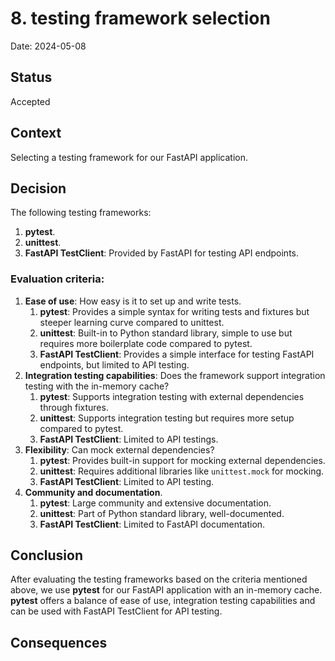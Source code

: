 # 8. testing framework selection

Date: 2024-05-08

## Status

Accepted

## Context

Selecting a testing framework for our FastAPI application.

## Decision
The following testing frameworks:
1. **pytest**.
2. **unittest**.
3. **FastAPI TestClient**: Provided by FastAPI for testing API endpoints.

### Evaluation criteria:
1. **Ease of use**: How easy is it to set up and write tests.
   1. **pytest**: Provides a simple syntax for writing tests and fixtures but steeper learning curve compared to unittest.
   2. **unittest**: Built-in to Python standard library, simple to use but requires more boilerplate code compared to pytest.
   3. **FastAPI TestClient**: Provides a simple interface for testing FastAPI endpoints, but limited to API testing.
2. **Integration testing capabilities**: Does the framework support integration testing with the in-memory cache?
   1. **pytest**: Supports integration testing with external dependencies through fixtures.
   2. **unittest**: Supports integration testing but requires more setup compared to pytest.
   3. **FastAPI TestClient**: Limited to API testings.
3. **Flexibility**: Can mock external dependencies?
   1. **pytest**: Provides built-in support for mocking external dependencies.
   2. **unittest**: Requires additional libraries like `unittest.mock` for mocking.
   3. **FastAPI TestClient**: Limited to API testing.
4. **Community and documentation**.
   1. **pytest**: Large community and extensive documentation.
   2. **unittest**: Part of Python standard library, well-documented.
   3. **FastAPI TestClient**: Limited to FastAPI documentation.

## Conclusion

After evaluating the testing frameworks based on the criteria mentioned above, we use **pytest** for our FastAPI application with an in-memory cache.
**pytest** offers a balance of ease of use, integration testing capabilities and can be used with FastAPI TestClient for API testing.


## Consequences
